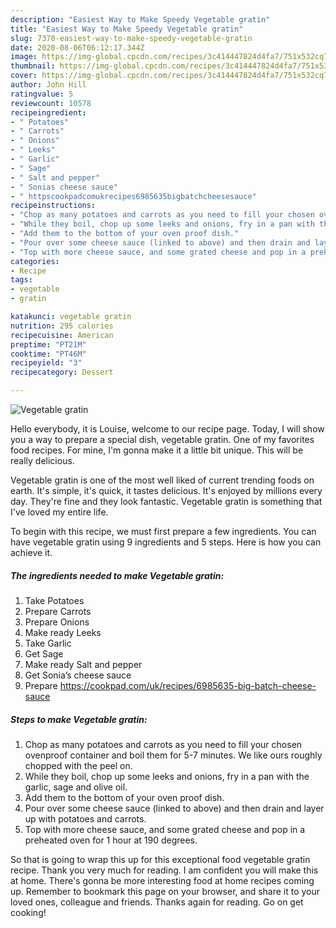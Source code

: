 ```yaml
---
description: "Easiest Way to Make Speedy Vegetable gratin"
title: "Easiest Way to Make Speedy Vegetable gratin"
slug: 7370-easiest-way-to-make-speedy-vegetable-gratin
date: 2020-08-06T06:12:17.344Z
image: https://img-global.cpcdn.com/recipes/3c414447824d4fa7/751x532cq70/vegetable-gratin-recipe-main-photo.jpg
thumbnail: https://img-global.cpcdn.com/recipes/3c414447824d4fa7/751x532cq70/vegetable-gratin-recipe-main-photo.jpg
cover: https://img-global.cpcdn.com/recipes/3c414447824d4fa7/751x532cq70/vegetable-gratin-recipe-main-photo.jpg
author: John Hill
ratingvalue: 5
reviewcount: 10578
recipeingredient:
- " Potatoes"
- " Carrots"
- " Onions"
- " Leeks"
- " Garlic"
- " Sage"
- " Salt and pepper"
- " Sonias cheese sauce"
- " httpscookpadcomukrecipes6985635bigbatchcheesesauce"
recipeinstructions:
- "Chop as many potatoes and carrots as you need to fill your chosen ovenproof container and boil them for 5-7 minutes. We like ours roughly chopped with the peel on."
- "While they boil, chop up some leeks and onions, fry in a pan with the garlic, sage and olive oil."
- "Add them to the bottom of your oven proof dish."
- "Pour over some cheese sauce (linked to above) and then drain and layer up with potatoes and carrots."
- "Top with more cheese sauce, and some grated cheese and pop in a preheated oven for 1 hour at 190 degrees."
categories:
- Recipe
tags:
- vegetable
- gratin

katakunci: vegetable gratin 
nutrition: 295 calories
recipecuisine: American
preptime: "PT21M"
cooktime: "PT46M"
recipeyield: "3"
recipecategory: Dessert

---
```



![Vegetable gratin](https://img-global.cpcdn.com/recipes/3c414447824d4fa7/751x532cq70/vegetable-gratin-recipe-main-photo.jpg)

Hello everybody, it is Louise, welcome to our recipe page. Today, I will show you a way to prepare a special dish, vegetable gratin. One of my favorites food recipes. For mine, I'm gonna make it a little bit unique. This will be really delicious.

Vegetable gratin is one of the most well liked of current trending foods on earth. It's simple, it's quick, it tastes delicious. It's enjoyed by millions every day. They're fine and they look fantastic. Vegetable gratin is something that I've loved my entire life.




To begin with this recipe, we must first prepare a few ingredients. You can have vegetable gratin using 9 ingredients and 5 steps. Here is how you can achieve it.

<!--inarticleads1-->

##### The ingredients needed to make Vegetable gratin:

1. Take  Potatoes
1. Prepare  Carrots
1. Prepare  Onions
1. Make ready  Leeks
1. Take  Garlic
1. Get  Sage
1. Make ready  Salt and pepper
1. Get  Sonia’s cheese sauce
1. Prepare  https://cookpad.com/uk/recipes/6985635-big-batch-cheese-sauce




<!--inarticleads2-->

##### Steps to make Vegetable gratin:

1. Chop as many potatoes and carrots as you need to fill your chosen ovenproof container and boil them for 5-7 minutes. We like ours roughly chopped with the peel on.
1. While they boil, chop up some leeks and onions, fry in a pan with the garlic, sage and olive oil.
1. Add them to the bottom of your oven proof dish.
1. Pour over some cheese sauce (linked to above) and then drain and layer up with potatoes and carrots.
1. Top with more cheese sauce, and some grated cheese and pop in a preheated oven for 1 hour at 190 degrees.




So that is going to wrap this up for this exceptional food vegetable gratin recipe. Thank you very much for reading. I am confident you will make this at home. There's gonna be more interesting food at home recipes coming up. Remember to bookmark this page on your browser, and share it to your loved ones, colleague and friends. Thanks again for reading. Go on get cooking!
